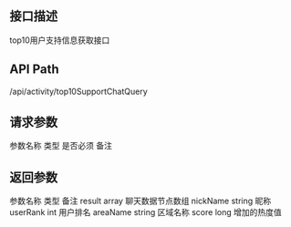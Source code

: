 ## 接口描述
top10用户支持信息获取接口
## API Path
/api/activity/top10SupportChatQuery
## 请求参数
参数名称	类型	是否必须	备注
## 返回参数
参数名称	类型	备注
result	array	聊天数据节点数组
	nickName	string	昵称
	userRank	int	用户排名
	areaName	string	区域名称
	score	long	增加的热度值
